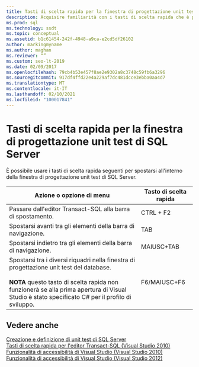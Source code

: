 ```yaml
---
title: Tasti di scelta rapida per la finestra di progettazione unit test di SQL Server
description: Acquisire familiarità con i tasti di scelta rapida che è possibile usare per spostarsi all'interno della finestra di progettazione unit test di SQL Server.
ms.prod: sql
ms.technology: ssdt
ms.topic: conceptual
ms.assetid: b1c61454-242f-4948-a9ca-e2cd5df26102
author: markingmyname
ms.author: maghan
ms.reviewer: “”
ms.custom: seo-lt-2019
ms.date: 02/09/2017
ms.openlocfilehash: 79cb4b53e457f8ae2e9302a8c3748c59fb6a3296
ms.sourcegitcommit: 917df4ffd22e4a229af7dc481dcce3ebba0aa4d7
ms.translationtype: MT
ms.contentlocale: it-IT
ms.lasthandoff: 02/10/2021
ms.locfileid: "100017841"
---
```

# <a name="keyboard-shortcuts-for-sql-server-unit-test-designer"></a>Tasti di scelta rapida per la finestra di progettazione unit test di SQL Server

È possibile usare i tasti di scelta rapida seguenti per spostarsi all'interno della finestra di progettazione unit test di SQL Server.  
  
|Azione o opzione di menu|Tasto di scelta rapida|  
|-|-|   
|Passare dall'editor Transact\-SQL alla barra di spostamento.|CTRL + F2|  
|Spostarsi avanti tra gli elementi della barra di navigazione.|TAB|  
|Spostarsi indietro tra gli elementi della barra di navigazione.|MAIUSC+TAB|  
|Spostarsi tra i diversi riquadri nella finestra di progettazione unit test del database.<br /><br />**NOTA** questo tasto di scelta rapida non funzionerà se alla prima apertura di Visual Studio è stato specificato C# per il profilo di sviluppo.|F6/MAIUSC+F6|  
  
## <a name="see-also"></a>Vedere anche  
[Creazione e definizione di unit test di SQL Server](../ssdt/creating-and-defining-sql-server-unit-tests.md)  
[Tasti di scelta rapida per l'editor Transact-SQL (Visual Studio 2010)](/previous-versions/visualstudio/visual-studio-2010/aa833225(v=vs.100))  
[Funzionalità di accessibilità di Visual Studio (Visual Studio 2010)](/previous-versions/visualstudio/visual-studio-2008/y4b5z3y3(v=vs.90))  
[Funzionalità di accessibilità di Visual Studio (Visual Studio 2012)](/previous-versions/visualstudio/visual-studio-2015/ide/reference/accessibility-features-of-visual-studio)  
